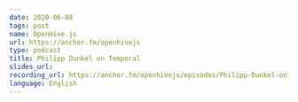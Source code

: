 ```yaml
---
date: 2020-06-08
tags: post
name: OpenHive.js
url: https://anchor.fm/openhivejs
type: podcast
title: Philipp Dunkel on Temporal
slides_url:
recording_url: https://anchor.fm/openhivejs/episodes/Philipp-Dunkel-on-Temporal-ef562f
language: English
---
```

